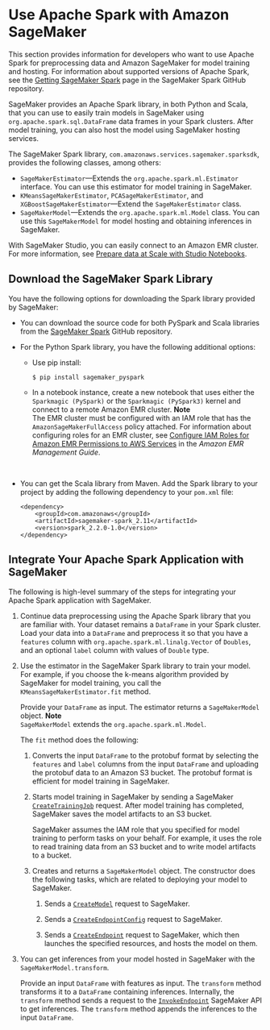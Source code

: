 # Use Apache Spark with Amazon SageMaker<a name="apache-spark"></a>

This section provides information for developers who want to use Apache Spark for preprocessing data and Amazon SageMaker for model training and hosting\. For information about supported versions of Apache Spark, see the [Getting SageMaker Spark](https://github.com/aws/sagemaker-spark#getting-sagemaker-spark) page in the SageMaker Spark GitHub repository\.

SageMaker provides an Apache Spark library, in both Python and Scala, that you can use to easily train models in SageMaker using `org.apache.spark.sql.DataFrame` data frames in your Spark clusters\. After model training, you can also host the model using SageMaker hosting services\. 

The SageMaker Spark library, `com.amazonaws.services.sagemaker.sparksdk`, provides the following classes, among others:
+ `SageMakerEstimator`—Extends the `org.apache.spark.ml.Estimator` interface\. You can use this estimator for model training in SageMaker\.
+ `KMeansSageMakerEstimator`, `PCASageMakerEstimator`, and `XGBoostSageMakerEstimator`—Extend the `SageMakerEstimator` class\. 
+ `SageMakerModel`—Extends the `org.apache.spark.ml.Model` class\. You can use this `SageMakerModel` for model hosting and obtaining inferences in SageMaker\.

With SageMaker Studio, you can easily connect to an Amazon EMR cluster\. For more information, see [Prepare data at Scale with Studio Notebooks](https://docs.aws.amazon.com/sagemaker/latest/studio-notebooks-emr-cluster.xml)\.

## Download the SageMaker Spark Library<a name="spark-sdk-download"></a>

You have the following options for downloading the Spark library provided by SageMaker:
+ You can download the source code for both PySpark and Scala libraries from the [SageMaker Spark](https://github.com/aws/sagemaker-spark) GitHub repository\. 
+ For the Python Spark library, you have the following additional options:
  + Use pip install:

    ```
    $ pip install sagemaker_pyspark
    ```
  + In a notebook instance, create a new notebook that uses either the `Sparkmagic (PySpark)` or the `Sparkmagic (PySpark3)` kernel and connect to a remote Amazon EMR cluster\. 
**Note**  
The EMR cluster must be configured with an IAM role that has the `AmazonSageMakerFullAccess` policy attached\. For information about configuring roles for an EMR cluster, see [Configure IAM Roles for Amazon EMR Permissions to AWS Services](https://docs.aws.amazon.com/emr/latest/ManagementGuide/emr-iam-roles.html) in the *Amazon EMR Management Guide*\.

     
+ You can get the Scala library from Maven\. Add the Spark library to your project by adding the following dependency to your `pom.xml` file:

  ```
  <dependency>
      <groupId>com.amazonaws</groupId>
      <artifactId>sagemaker-spark_2.11</artifactId>
      <version>spark_2.2.0-1.0</version>
  </dependency>
  ```

## Integrate Your Apache Spark Application with SageMaker<a name="spark-sdk-common-process"></a>

The following is high\-level summary of the steps for integrating your Apache Spark application with SageMaker\.

1. Continue data preprocessing using the Apache Spark library that you are familiar with\. Your dataset remains a `DataFrame` in your Spark cluster\. Load your data into a `DataFrame` and preprocess it so that you have a `features` column with `org.apache.spark.ml.linalg.Vector` of `Doubles`, and an optional `label` column with values of `Double`​ type\.

1. Use the estimator in the SageMaker Spark library to train your model\. For example, if you choose the k\-means algorithm provided by SageMaker for model training, you call the `KMeansSageMakerEstimator.fit` method\. 

   Provide your `DataFrame` as input\. The estimator returns a `SageMakerModel` object\. 
**Note**  
`SageMakerModel` extends the `org.apache.spark.ml.Model`\.

   The `fit` method does the following: 

   1. Converts the input `DataFrame` to the protobuf format by selecting the `features` and `label` columns from the input `DataFrame` and uploading the protobuf data to an Amazon S3 bucket\. The protobuf format is efficient for model training in SageMaker\.

   1. Starts model training in SageMaker by sending a SageMaker [ `CreateTrainingJob`](https://docs.aws.amazon.com/sagemaker/latest/APIReference/API_CreateTrainingJob.html) request\. After model training has completed, SageMaker saves the model artifacts to an S3 bucket\. 

      SageMaker assumes the IAM role that you specified for model training to perform tasks on your behalf\. For example, it uses the role to read training data from an S3 bucket and to write model artifacts to a bucket\. 

   1. Creates and returns a `SageMakerModel` object\. The constructor does the following tasks, which are related to deploying your model to SageMaker\. 

      1. Sends a [ `CreateModel`](https://docs.aws.amazon.com/sagemaker/latest/APIReference/API_CreateModel.html) request to SageMaker\. 

      1. Sends a [ `CreateEndpointConfig`](https://docs.aws.amazon.com/sagemaker/latest/APIReference/API_CreateEndpointConfig.html) request to SageMaker\.

      1. Sends a [ `CreateEndpoint`](https://docs.aws.amazon.com/sagemaker/latest/APIReference/API_CreateEndpoint.html) request to SageMaker, which then launches the specified resources, and hosts the model on them\. 

1. You can get inferences from your model hosted in SageMaker with the `SageMakerModel.transform`\. 

   Provide an input `DataFrame` with features as input\. The `transform` method transforms it to a `DataFrame` containing inferences\. Internally, the `transform` method sends a request to the [ `InvokeEndpoint`](https://docs.aws.amazon.com/sagemaker/latest/APIReference/API_InvokeEndpoint.html) SageMaker API to get inferences\. The `transform` method appends the inferences to the input `DataFrame`\.